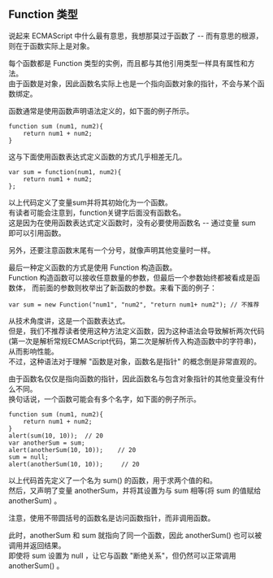## Function 类型

说起来 ECMAScript 中什么最有意思，我想那莫过于函数了 -- 而有意思的根源，则在于<red>函数实际上是对象</red>。

每个函数都是 Function 类型的实例，而且都与其他引用类型一样具有属性和方法。  
由于函数是对象，因此函数名实际上也是一个指向函数对象的指针，不会与某个函数绑定。  

函数通常是使用<red>函数声明</red>语法定义的，如下面的例子所示。

	function sum (num1, num2){
    	return num1 + num2;
    }

这与下面使用<red>函数表达式</red>定义函数的方式几乎相差无几。

	var sum = function(num1, num2){
    	return num1 + num2;
    };

以上代码定义了变量sum并将其初始化为一个函数。  
有读者可能会注意到，function关键字后面没有函数名。  
这是因为在使用函数表达式定义函数时，没有必要使用函数名 -- 通过变量 sum 即可以引用函数。  

另外，还要注意函数末尾有一个分号，就像声明其他变量时一样。  

最后一种定义函数的方式是使用 Function 构造函数。  
Function 构造函数可以接收任意数量的参数，<red>但最后一个参数始终都被看成是函数体</red>，
而前面的参数则枚举出了新函数的参数。来看下面的例子：  
	
	var sum = new Function("num1", "num2", "return num1+ num2"); // 不推荐

从技术角度讲，这是一个函数表达式。  
但是，我们不推荐读者使用这种方法定义函数，因为这种语法会导致解析两次代码  
(第一次是解析常规ECMAScript代码，第二次是解析传入构造函数中的字符串)，从而影响性能。  
不过，这种语法对于理解 "函数是对象，函数名是指针" 的概念倒是非常直观的。
    
由于函数名仅仅是指向函数的指针，因此函数名与包含对象指针的其他变量没有什么不同。  
换句话说，一个函数可能会有多个名字，如下面的例子所示。  

	function sum (num1, num2){
    	return num1 + num2;
    }
    alert(sum(10, 10));  // 20
    var anotherSum = sum;
    alert(anotherSum(10, 10));    // 20
    sum = null;
    alert(anotherSum(10, 10));     // 20

以上代码首先定义了一个名为 sum() 的函数，用于求两个值的和。  
然后，又声明了变量 anotherSum，并将其设置为与 sum 相等(将 sum 的值赋给 anotherSum) 。  

注意，<red>使用不带圆括号的函数名是访问函数指针，而非调用函数</red>。

此时，anotherSum 和 sum 就指向了同一个函数，因此 anotherSum() 也可以被调用并返回结果。  
即使将 sum 设置为 null ，让它与函数 "断绝关系"，但仍然可以正常调用 anotherSum() 。

